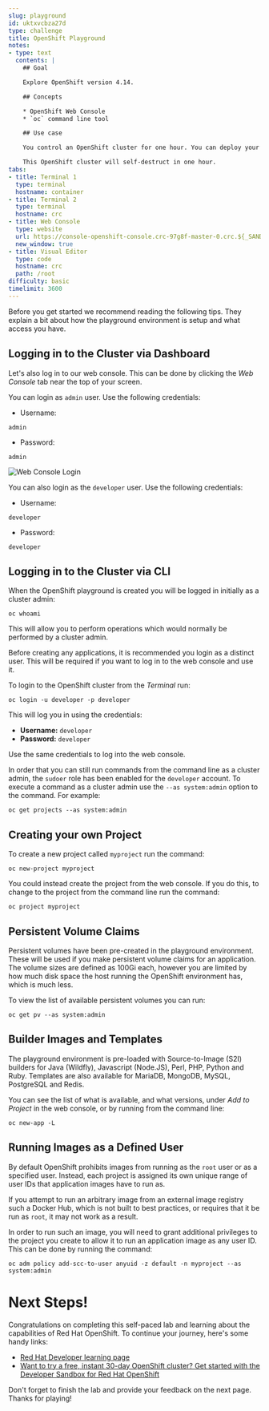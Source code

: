 ```yaml
---
slug: playground
id: uktxvcbza27d
type: challenge
title: OpenShift Playground
notes:
- type: text
  contents: |
    ## Goal

    Explore OpenShift version 4.14.

    ## Concepts

    * OpenShift Web Console
    * `oc` command line tool

    ## Use case

    You control an OpenShift cluster for one hour. You can deploy your own container image, or set up a pipeline to build your application from source, then use an Operator to deploy and manage a database backend.

    This OpenShift cluster will self-destruct in one hour.
tabs:
- title: Terminal 1
  type: terminal
  hostname: container
- title: Terminal 2
  type: terminal
  hostname: crc
- title: Web Console
  type: website
  url: https://console-openshift-console.crc-97g8f-master-0.crc.${_SANDBOX_ID}.instruqt.io
  new_window: true
- title: Visual Editor
  type: code
  hostname: crc
  path: /root
difficulty: basic
timelimit: 3600
---
```

Before you get started we recommend reading the following tips. They explain
a bit about how the playground environment is setup and what access you have.

## Logging in to the Cluster via Dashboard

Let's also log in to our web console. This can be done by clicking the *Web Console* tab near the top of your screen.

You can login as `admin` user. Use the following credentials:

* Username:
```
admin
```
* Password:
```
admin
```
![Web Console Login](https://raw.githubusercontent.com/openshift-instruqt/instruqt/master/assets/middleware/pipelines/web-console-login.png)


You can also login as the `developer` user. Use the following credentials:

* Username:
```
developer
```
* Password:
```
developer
```

## Logging in to the Cluster via CLI

When the OpenShift playground is created you will be logged in initially as
a cluster admin:

```
oc whoami
```

This will allow you to perform
operations which would normally be performed by a cluster admin.

Before creating any applications, it is recommended you login as a distinct
user. This will be required if you want to log in to the web console and
use it.

To login to the OpenShift cluster from the _Terminal_ run:

```
oc login -u developer -p developer
```

This will log you in using the credentials:

* **Username:** ``developer``
* **Password:** ``developer``

Use the same credentials to log into the web console.

In order that you can still run commands from the command line as a cluster
admin, the ``sudoer`` role has been enabled for the ``developer`` account.
To execute a command as a cluster admin use the ``--as system:admin`` option
to the command. For example:

```
oc get projects --as system:admin
```

## Creating your own Project

To create a new project called ``myproject`` run the command:

```
oc new-project myproject
```

You could instead create the project from the web console. If you do this,
to change to the project from the command line run the command:

```
oc project myproject
```

## Persistent Volume Claims

Persistent volumes have been pre-created in the playground environment.
These will be used if you make persistent volume claims for an application.
The volume sizes are defined as 100Gi each, however you are limited by how
much disk space the host running the OpenShift environment has, which is
much less.

To view the list of available persistent volumes you can run:

```
oc get pv --as system:admin
```

## Builder Images and Templates

The playground environment is pre-loaded with Source-to-Image (S2I) builders
for Java (Wildfly), Javascript (Node.JS), Perl, PHP, Python and Ruby.
Templates are also available for MariaDB, MongoDB, MySQL, PostgreSQL and
Redis.

You can see the list of what is available, and what versions, under _Add to
Project_ in the web console, or by running from the command line:

```
oc new-app -L
```

## Running Images as a Defined User

By default OpenShift prohibits images from running as the ``root`` user
or as a specified user. Instead, each project is assigned its own unique
range of user IDs that application images have to run as.

If you attempt to run an arbitrary image from an external image registry
such a Docker Hub, which is not built to best practices, or requires that
it be run as ``root``, it may not work as a result.

In order to run such an image, you will need to grant additional privileges
to the project you create to allow it to run an application image as any
user ID. This can be done by running the command:

```
oc adm policy add-scc-to-user anyuid -z default -n myproject --as system:admin
```

# Next Steps!

Congratulations on completing this self-paced lab and learning about the capabilities of Red Hat OpenShift. To continue your journey, here's some handy links:

* [Red Hat Developer learning page](https://developers.redhat.com/learn)
* [Want to try a free, instant 30-day OpenShift cluster? Get started with the Developer Sandbox for Red Hat OpenShift](https://developers.redhat.com/developer-sandbox)

Don't forget to finish the lab and provide your feedback on the next page. Thanks for playing!
